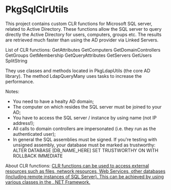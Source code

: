 # PkgSqlClrUtils

This project contains custom CLR functions for Microsoft SQL server, related to Active Directory.
These functions allow the SQL server to query directly the Active Directory for users, computers, groups etc. 
The results are retrieved much faster than using the AD provider via Linked Servers.

List of CLR functions:
GetAttributes
GetComputers
GetDomainControllers
GetGroups
GetMembership
GetQueryAttributes
GetServers
GetUsers
SplitString

They use classes and methods located in PkgLdapUtils (the core AD library). The method LdapQueryMany uses tasks to increase the performance.

Notes:
 * You need to have a healty AD domain;
 * The computer on which resides the SQL server must be joined to your AD;
 * You have to access the SQL server / instance by using name (not IP address!);
 * All calls to domain controllers are impersonated (i.e. they run as the authenticated user);
 * In general the SQL assemblies must be signed. If you're testing with unsigned assembly, your database must be marked as trustworthy:
   ALTER DATABASE [DB_NAME_HERE]
     SET TRUSTWORTHY ON
     WITH ROLLBACK IMMEDIATE 

About CLR functions:
[CLR functions can be used to access external resources such as files, network resources, Web Services, other databases 
(including remote instances of SQL Server). This can be achieved by using various classes in the . NET Framework.](https://learn.microsoft.com/en-us/sql/relational-databases/user-defined-functions/create-clr-functions?view=sql-server-ver16)
